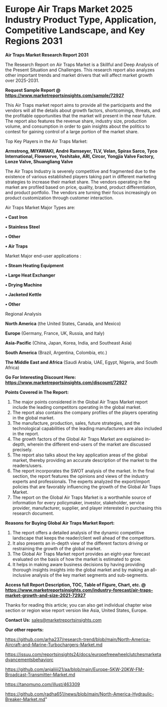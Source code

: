 # Europe Air Traps Market 2025 Industry Product Type, Application, Competitive Landscape, and Key Regions 2031

<strong>Air Traps Market Research Report 2031</strong>

The Research Report on Air Traps Market is a Skillful and Deep Analysis of the Present Situation and Challenges. This research report also analyzes other important trends and market drivers that will affect market growth over 2025-2031.

<strong>Request Sample Report @ <a href=https://www.marketreportsinsights.com/sample/72927>https://www.marketreportsinsights.com/sample/72927</a></strong>

This Air Traps market report aims to provide all the participants and the vendors will all the details about growth factors, shortcomings, threats, and the profitable opportunities that the market will present in the near future. The report also features the revenue share, industry size, production volume, and consumption in order to gain insights about the politics to contest for gaining control of a large portion of the market share.

Top Key Players in the Air Traps Market:

<strong>Armstrong, MIYAWAKI, André Ramseyer, TLV, Velan, Spirax Sarco, Tyco International, Flowserve, Yoshitake, ARI, Circor, Yongjia Valve Factory, Lonze Valve, Shuangliang Valve</strong>

The Air Traps Industry is severely competitive and fragmented due to the existence of various established players taking part in different marketing strategies to increase their market share. The vendors operating in the market are profiled based on price, quality, brand, product differentiation, and product portfolio. The vendors are turning their focus increasingly on product customization through customer interaction.

Air Traps Market Major Types are:

<strong>• Cast Iron

• Stainless Steel

• Other

• Air Traps</strong>

Market Major end-user applications :

<strong>• Steam Heating Equipment

• Large Heat Exchanger

• Drying Machine

• Jacketed Kettle

• Other</strong>

Regional Analysis

</u><strong><b>North America</b></strong> (the United States, Canada, and Mexico)

<strong><b>Europe </b></strong>(Germany, France, UK, Russia, and Italy)

<strong><b>Asia-Pacific</b></strong> (China, Japan, Korea, India, and Southeast Asia)

<strong><b>South America</b></strong> (Brazil, Argentina, Colombia, etc.)

<strong><b>The Middle East and Africa</b></strong> (Saudi Arabia, UAE, Egypt, Nigeria, and South Africa)

<strong>Go For Interesting Discount Here: <a href=https://www.marketreportsinsights.com/discount/72927>https://www.marketreportsinsights.com/discount/72927</a></strong>

<strong>Points Covered in The Report:</strong>
<ol>
  <li>The major points considered in the Global Air Traps Market report include the leading competitors operating in the global market.</li>
  <li>The report also contains the company profiles of the players operating in the global market.</li>
  <li>The manufacture, production, sales, future strategies, and the technological capabilities of the leading manufacturers are also included in the report.</li>
  <li>The growth factors of the Global Air Traps Market are explained in-depth, wherein the different end-users of the market are discussed precisely.</li>
  <li>The report also talks about the key application areas of the global market, thereby providing an accurate description of the market to the readers/users.</li>
  <li>The report incorporates the SWOT analysis of the market. In the final section, the report features the opinions and views of the industry experts and professionals. The experts analyzed the export/import policies that are favorably influencing the growth of the Global Air Traps Market.</li>
  <li>The report on the Global Air Traps Market is a worthwhile source of information for every policymaker, investor, stakeholder, service provider, manufacturer, supplier, and player interested in purchasing this research document.</li>
</ol>
<strong>Reasons for Buying Global Air Traps Market Report:</strong>

<ol>
  <li>The report offers a detailed analysis of the dynamic competitive landscape that keeps the reader/client well ahead of the competitors.</li>
  <li>It also presents an in-depth view of the different factors driving or restraining the growth of the global market.</li>
  <li>The Global Air Traps Market report provides an eight-year forecast evaluated on the basis of how the market is estimated to grow.</li>
  <li>It helps in making aware business decisions by having providing thorough insights insights into the global market and by making an all-inclusive analysis of the key market segments and sub-segments.</li>
</ol>
<strong>Access full Report Description, TOC, Table of Figure, Chart, etc. @ <a href=https://www.marketreportsinsights.com/industry-forecast/air-traps-market-growth-and-size-2021-72927>https://www.marketreportsinsights.com/industry-forecast/air-traps-market-growth-and-size-2021-72927</a></strong>


Thanks for reading this article; you can also get individual chapter wise section or region wise report version like Asia, United States, Europe.

<strong>Contact Us:</strong>
sales@marketreportsinsights.com

<strong>Our other reports:</strong>

<a href=https://github.com/arha237/research-trend/blob/main/North-America-Aircraft-and-Marine-Turbochargers-Market.md>https://github.com/arha237/research-trend/blob/main/North-America-Aircraft-and-Marine-Turbochargers-Market.md</a>

<a href=https://issuu.com/reportsinsights24/docs/europefreewheelclutchesmarketadvancementsbehaviorc>https://issuu.com/reportsinsights24/docs/europefreewheelclutchesmarketadvancementsbehaviorc</a>

<a href=https://github.com/anjaliiii21/aa/blob/main/Europe-5KW-20KW-FM-Broadcast-Transmitter-Market.md>https://github.com/anjaliiii21/aa/blob/main/Europe-5KW-20KW-FM-Broadcast-Transmitter-Market.md</a>

<a href=https://tanomuno.com/illust/463309>https://tanomuno.com/illust/463309</a>

<a href=https://github.com/radha651/news/blob/main/North-America-Hydraulic-Breaker-Market.md>https://github.com/radha651/news/blob/main/North-America-Hydraulic-Breaker-Market.md</a>"
